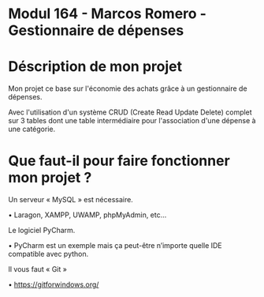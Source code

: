 #  Modul 164 - Marcos Romero - Gestionnaire de dépenses  

#  Déscription de mon projet 
Mon projet ce base sur l'économie des achats grâce à un gestionnaire de dépenses.

Avec l'utilisation d'un système CRUD (Create Read Update Delete) complet sur 3 tables dont une table intermédiaire pour l'association d'une dépense à une catégorie.

# Que faut-il pour faire fonctionner mon projet ?
Un serveur « MySQL » est nécessaire.

•	Laragon, XAMPP, UWAMP, phpMyAdmin, etc…

Le logiciel PyCharm.

•	PyCharm est un exemple mais ça peut-être n’importe quelle IDE compatible avec python.

Il vous faut « Git »

•	https://gitforwindows.org/
